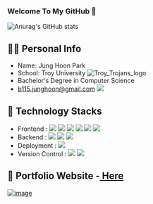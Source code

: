 ### Welcome To My GitHub 👋



![Anurag's GitHub stats](https://github-readme-stats-sand-six-91.vercel.app/api?username=HoooonPark&show_icons=true&count_private=true&line_height=24&theme=dracula&hide=stars)

## 🙋‍♂️ Personal Info
- Name: Jung Hoon Park
- School: Troy University ![Troy_Trojans_logo](https://user-images.githubusercontent.com/116849528/229267959-2a2e94f9-be6e-4158-bdbf-0500b3d52060.svg)
- Bachelor's Degree in Computer Science 
- b115.junghoon@gmail.com  <a><img src="https://img.shields.io/badge/Gmail-EA4335?style=plastic&logo=Gmail&logoColor=white"/></a>   

## 🔨 Technology Stacks
- Frontend : <span><img src="https://img.shields.io/badge/HTML-e34f26?style=flat&logo=html5&logoColor=white"/></span>
<span><img src="https://img.shields.io/badge/CSS-1572b6?style=flat&logo=css3&logoColor=white"/></span>
<span><img src="https://img.shields.io/badge/JavaScript-dbab09?style=flat&logo=javascript&logoColor=white"/></span>
<span><img src="https://img.shields.io/badge/React-61dafb?style=flat&logo=react&logoColor=white"/></span>
<span><img src="https://img.shields.io/badge/jQuery-0769ad?style=flat&logo=jquery&logoColor=white"/></span>
<span><img src="https://img.shields.io/badge/Bootstrap-7952B3?style=flat&logo=Bootstrap&logoColor=white"/></span><br/>
- Backend : <span><img src="https://img.shields.io/badge/Python-3776AB?style=flat&logo=python&logoColor=white"/></span>
<span><img src="https://img.shields.io/badge/MySQL-4479A1?style=flat&logo=MySQL&logoColor=white"/></span>
<span><img src="https://img.shields.io/badge/Node.js-8F0000?style=flat&logo=Node.js&logoColor=white"/></span><br/>
- Deployment : <span><img src="https://img.shields.io/badge/Netlify-00c7b7?style=flat&logo=netlify&logoColor=white"/></span><br/>
- Version Control : <span><img src="https://img.shields.io/badge/Git-f05032?style=flat&logo=git&logoColor=white"/></span>
<span><img src="https://img.shields.io/badge/GitHub-181717?style=flat&logo=github&logoColor=white"/></span><br/>

## 📝 Portfolio Website -<a href="https://yalacha.com"> Here</a>
[![image](https://user-images.githubusercontent.com/116849528/229267479-03c5345c-1816-47ac-a133-5fe77547fa9a.PNG)](https://yalacha.com)
